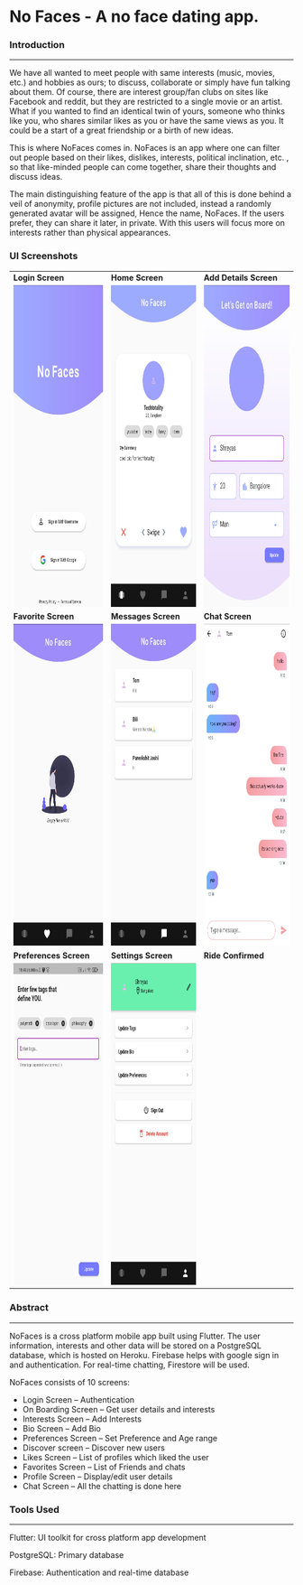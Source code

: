 # No Faces - A no face dating app.

### Introduction
---

We have all wanted to meet people with same interests (music, movies, etc.) and
hobbies as ours; to discuss, collaborate or simply have fun talking about them.
Of course, there are interest group/fan clubs on sites like Facebook and reddit, but
they are restricted to a single movie or an artist. What if you wanted to find an
identical twin of yours, someone who thinks like you, who shares similar likes as you
or have the same views as you. It could be a start of a great friendship or a birth of
new ideas.


This is where NoFaces comes in. NoFaces is an app where one can filter out people
based on their likes, dislikes, interests, political inclination, etc. , so that like-minded
people can come together, share their thoughts and discuss ideas. 

The main distinguishing feature of the app is that all of this is done behind a veil of
anonymity, profile pictures are not included, instead a randomly generated avatar will
be assigned, Hence the name, NoFaces. If the users prefer, they can share it later, in
private. With this users will focus more on interests rather than physical appearances.


### UI Screenshots

<p align="center">	
<table>
	
  <tr>
	  <td><b>Login Screen</b></td>
	  <td><b>Home Screen</b></td>
	  <td><b>Add Details Screen</b></td>
  </tr>
  <tr>
    <td><img src="https://github.com/TheGreatFellow/NoFaces/blob/main/Screens/LoginScreen.jpg" width=320 height=570></td>
    <td><img src="https://github.com/TheGreatFellow/NoFaces/blob/main/Screens/mainScreen.jpg" width=320 height=570></td>
    <td><img src="https://github.com/TheGreatFellow/NoFaces/blob/main/Screens/DetailScreen.jpg" width=320 height=570></td>
  </tr>
		
  <tr>
	  <td><b>Favorite Screen</b></td>
	  <td><b>Messages Screen</b></td>
	  <td><b>Chat Screen</b></td>
  </tr>
  
	
  <tr>
    <td><img src="https://github.com/TheGreatFellow/NoFaces/blob/main/Screens/FavoriteScreen.jpg" width=320 height=570></td>
    <td><img src="https://github.com/TheGreatFellow/NoFaces/blob/main/Screens/MessagesScreen.jpg" width=320 height=570></td>
    <td><img src="https://github.com/TheGreatFellow/NoFaces/blob/main/Screens/ChatScreen.jpg" width=320 height=570></td>
  </tr>	
		
  <tr>
	  <td><b>Preferences Screen</b></td>
	  <td><b>Settings Screen</b></td>
	  <td><b>Ride Confirmed</b></td>
  </tr>
  <tr>
    <td><img src="https://github.com/TheGreatFellow/NoFaces/blob/main/Screens/tags.jpg" width=320 height=570></td>	
    <td><img src="https://github.com/TheGreatFellow/NoFaces/blob/main/Screens/SettingScreen.jpg" width=320 height=570></td>

    
  </tr>	
 </table>	
</p>


### Abstract
---

NoFaces is a cross platform mobile app built using Flutter. The user information,
interests and other data will be stored on a PostgreSQL database, which is hosted on
Heroku. Firebase helps with google sign in and authentication. For real-time chatting,
Firestore will be used.


NoFaces consists of 10 screens:
- Login Screen       – Authentication
- On Boarding Screen – Get user details and interests
- Interests Screen   – Add Interests
- Bio Screen         – Add Bio
- Preferences Screen – Set Preference and Age range
- Discover screen    – Discover new users
- Likes Screen       – List of profiles which liked the user
- Favorites Screen   – List of Friends and chats
- Profile Screen     – Display/edit user details
- Chat Screen        – All the chatting is done here

### Tools Used
---

Flutter: UI toolkit for cross platform app development 

PostgreSQL: Primary database

Firebase: Authentication and real-time database
